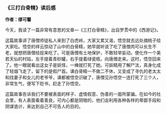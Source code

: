 ### 《三打白骨精》读后感

**作者：缪可馨**

今天，我读了一篇非常有意思的文章—《三打白骨精》，出自罗贯中的《西游记》。

这篇故事讲了唐僧师徒私人来到了白虎岭，大家又累又渴，悟空就去远处摘桃子给大家吃。悟空的祥云惊动了山中的白骨精，她早就听说了吃了唐僧肉可以长生不老，就想把唐僧给捉来吃了。可是唐僧有土地保护，不敢轻举妄动。便化作一个美若天仙的村姑，左手提着青砂罐，右手提着绿瓷瓶，向唐僧走来。这时，悟空回来了。他一眼就看出这女子是妖怪，一棒就打死了她。可妖精用了解尸法，真身化成了轻烟飞走了，留下的是假尸首。课白骨精一不做二不休，又变成了寻仇的老太太和找妻子和女儿的老爷爷，课都被悟空识破了，唐僧见孙悟空一连打死了三个人，非常生气，便写下贬书，赶走了孙悟空。

这篇故事告诉我们不要被表面的样子、虚情假意、伪善的一面所蒙骗。在如今的社会里，有人表面看着善良，可内心都是阴暗的，他们会利用各种各样的卑鄙手段和阴谋诡计，来达到自己不可告人的目的。
